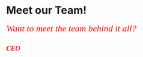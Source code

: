 # Meet our Team!
<html>
<head>
   <p><font face="Times new roman"><font color="red"><font size="5"><i>Want to meet the team behind it all?</font>
   <br/>
   <br/>
   <p><font face="Times new roman"><font size="4"><b>CEO
